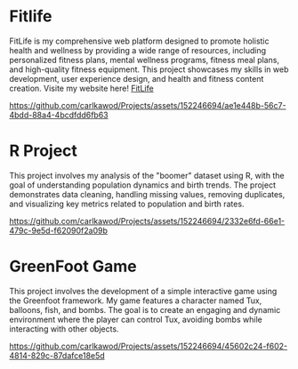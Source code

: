 <h1>Fitlife</h1> 
FitLife is my comprehensive web platform designed to promote holistic health and wellness by providing a wide range of resources, including personalized fitness plans, mental wellness programs, fitness meal plans, and high-quality fitness equipment. This project showcases my skills in web development, user experience design, and health and fitness content creation.
Visite my website here! <a href="https://www.fit-life.online"> FitLife </a>


https://github.com/carlkawod/Projects/assets/152246694/ae1e448b-56c7-4bdd-88a4-4bcdfdd6fb63



<h1>R Project </h1> 
This project involves my analysis of the "boomer" dataset using R, with the goal of understanding population dynamics and birth trends. The project demonstrates data cleaning, handling missing values, removing duplicates, and visualizing key metrics related to population and birth rates.


https://github.com/carlkawod/Projects/assets/152246694/2332e6fd-66e1-479c-9e5d-f62090f2a09b

<h1>GreenFoot Game</h1>
This project involves the development of a simple interactive game using the Greenfoot framework. My game features a character named Tux, balloons, fish, and bombs. The goal is to create an engaging and dynamic environment where the player can control Tux, avoiding bombs while interacting with other objects.

https://github.com/carlkawod/Projects/assets/152246694/45602c24-f602-4814-829c-87dafce18e5d
